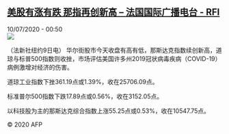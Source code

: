 <!--1594346115000-->
[美股有涨有跌 那指再创新高 – 法国国际广播电台 - RFI](http://www.rfi.fr//cn/contenu/20200710-%E7%BE%8E%E8%82%A1%E6%9C%89%E6%B6%A8%E6%9C%89%E8%B7%8C-%E9%82%A3%E6%8C%87%E5%86%8D%E5%88%9B%E6%96%B0%E9%AB%98)
------

<div>10/07/2020 - 00:50</div><img src="https://s.rfi.fr/media/display/24669aac-c23e-11ea-94ef-005056a98db9/w:310/p:16x9/eco0002b.200710065001.jpg"><div class="t-content__body u-clearfix"><div class="m-interstitial"></div><p>（法新社纽约9日电）    华尔街股市今天收盘有高有低，那斯达克指数续创新高，道琼与标普500指数则收挫，市场评估美国许多州2019冠状病毒疾病（COVID-19）病例激增对经济的伤害。</p><p>    道琼工业指数下挫361.19点或1.39%，收在25706.09点。</p><p>    标准普尔500指数下跌17.89点或0.56%，收在3152.05点。</p><p>    以科技股为主的那斯达克综合指数上涨55.25点或0.53%，收在10547.75点。</p><p class="t-copyright">© 2020 AFP</p>        </div>

